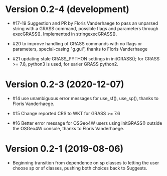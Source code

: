 # Version 0.2-4 (development)

* #17-19 Suggestion and PR by Floris Vanderhaege to pass an unparsed string with a GRASS command, possible flags and parameters through execGRASS(). Implemented in stringexecGRASS().

* #20 to improve handling of GRASS commands with no flags or parameters, special-casing "g.gui", thanks to Floris Vanderhaege

* #21 updating stale GRASS_PYTHON settings in initGRASS(); for GRASS >= 7.8, python3 is used, for earier GRASS python2.


# Version 0.2-3 (2020-12-07)

* #14 use unambiguous error messages for use_sf(), use_sp(), thanks to Floris Vanderhaege.

* #15 Change reported CRS to WKT for GRASS >= 7.6

* #16 Better error message for OSGeo4W users using initGRASS() outside the OSGeo4W console, thanks to Floris Vanderhaege.


# Version 0.2-1 (2019-08-06)

* Beginning transition from dependence on sp classes to letting the user choose sp or sf classes, pushing both choices back to Suggests.
